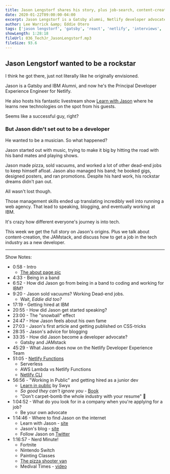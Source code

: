 ```yaml
---
title: Jason Lengstorf shares his story, plus job-search, content-creation, and JAMstack tips
date: 2020-01-22T09:00:00-04:00
excerpt: Jason Lengstorf is a Gatsby alumni, Netlify developer advocate, and all-around great guy to talk to. We grill him about how he went from rock band member to rockstar developer (sorry), working with the JAMstack, selling vacuums door-to-door, and how to get a great start as a developer.
author: Lee Warrick &amp; Eddie Otero
tags: ['jason lengstorf', 'gatsby', 'react', 'netlify', 'interviews', 'career advice']
showLength: 1:28:18
fileUrl: 036_TechJr_JasonLengstorf.mp3
fileSize: 93.6
---
```


## Jason Lengstorf wanted to be a rockstar

I think he got there, just not literally like he originally envisioned.

Jason is a Gatsby and IBM Alumni, and now he's the Principal Developer Experience Engineer for Netlify.

He also hosts his fantastic livestream show [Learn with Jason](https://learnwithjason.dev) where he learns new technologies on the spot from his guests.

Seems like a successful guy, right?

### But Jason didn't set out to be a developer

He wanted to be a musician. So what happened?

Jason started out with music, trying to make it big by hitting the road with his band mates and playing shows.

Jason made pizza, sold vacuums, and worked a lot of other dead-end jobs to keep himself afloat. Jason also managed his band; he booked gigs, designed posters, and ran promotions. Despite his hard work, his rockstar dreams didn't pan out.

All wasn't lost though.

Those management skills ended up translating incredibly well into running a web agency. That lead to speaking, blogging, and eventually working at IBM.

It's crazy how different everyone's journey is into tech.

This week we get the full story on Jason's origins. Plus we talk about content-creation, the JAMstack, and discuss how to get a job in the tech industry as a new developer.

---

Show Notes:

* 0:58 - Intro
  * [The about page pic](https://lengstorf.com/about/)
* 4:33 - Being in a band
* 6:52 - How did Jason go from being in a band to coding and working for IBM?
* 9:20 - Jason sold vacuums? Working Dead-end jobs.
  * Wait, _Eddie did too?_
* 17:19 - Getting hired at IBM
* 20:55 - How did Jason get started speaking?
* 23:00 - The "snowball" effect
* 24:47 - How Jason feels about his own fame
* 27:03 - Jason's first article and getting published on CSS-tricks
* 28:35 - Jason's advice for blogging
* 33:35 - How did Jason become a developer advocate?
  * Gatsby and JAMstack
* 45:29 - What Jason does now on the Netlify Developer Experience Team
* 51:05 - [Netlify Functions](https://www.netlify.com/products/functions/)
  * Serverless
  * AWS Lambda vs Netlify Functions
  * [Netlify CLI](https://docs.netlify.com/cli/get-started/)
* 56:56 - "Working in Public" and getting hired as a junior dev
  * [Learn in public](https://www.swyx.io/writing/learn-in-public/) by Swyx
  * _So good they can't ignore you_ - [Book](https://www.amazon.com/dp/B0076DDBJ6)
  * "Don't carpet-bomb the whole industry with your resume" 🤣
* 1:04:52 - What do you look for in a company when you're applying for a job?
  * Be your own advocate
* 1:14:46 - Where to find Jason on the internet
  * Learn with Jason - [site](https://learnwithjason.dev)
  * Jason's blog - [site](https://lengstorf.com/)
  * Follow Jason on [Twitter](https://twitter.com/jlengstorf)
* 1:16:57 - Nerd Minute!
  * Fortnite
  * Nintendo Switch
  * Painting Classes
  * [The pizza shooter van](https://www.youtube.com/watch?v=lQOo17fHTKE)
  * Medival Times - [video](https://youtu.be/WfWyc54dLlE)